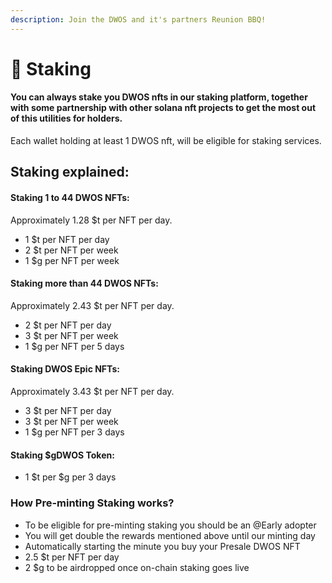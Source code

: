 ```yaml
---
description: Join the DWOS and it's partners Reunion BBQ!
---
```


# 🥩 Staking

#### You can always stake you DWOS nfts in our staking platform, together with some partnership with other solana nft projects to get the most out of this utilities for holders.

Each wallet holding at least 1 DWOS nft, will be eligible for staking services.

## Staking explained:

#### Staking 1 to 44 DWOS NFTs:

Approximately 1.28 $t per NFT per day.

* 1 $t per NFT per day
* 2 $t per NFT per week
* 1 $g per NFT per week

#### Staking more than 44 DWOS NFTs:

Approximately 2.43 $t per NFT per day.

* 2 $t per NFT per day
* 3 $t per NFT per week
* 1 $g per NFT per 5 days

#### Staking DWOS Epic NFTs:

Approximately 3.43 $t per NFT per day.

* 3 $t per NFT per day
* 3 $t per NFT per week
* 1 $g per NFT per 3 days

#### Staking $gDWOS Token:

* 1 $t per $g per 3 days

### **How Pre-minting Staking works?**

* To be eligible for pre-minting staking you should be an @Early adopter
* You will get double the rewards mentioned above until our minting day
* Automatically starting the minute you buy your Presale DWOS NFT
* 2.5 $t per NFT per day
* 2 $g to be airdropped once on-chain staking goes live
